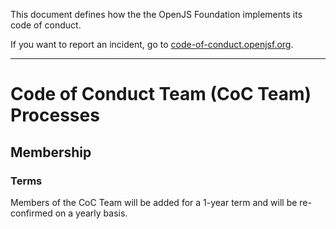 This document defines how the the OpenJS Foundation implements its code of conduct.

If you want to report an incident, go to [code-of-conduct.openjsf.org][CoC].

***

# Code of Conduct Team (CoC Team) Processes

## Membership

### Terms
Members of the CoC Team will be added for a 1-year term and will be re-confirmed on
a yearly basis.




[CoC]: https://code-of-conduct.openjsf.org/

